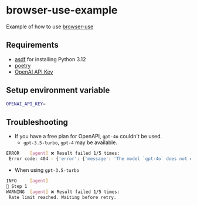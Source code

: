 # browser-use-example

Example of how to use [browser-use](https://github.com/browser-use/browser-use)

## Requirements

- [asdf](https://asdf-vm.com/) for installing Python 3.12
- [poetry](https://python-poetry.org/)
- [OpenAI API Key](https://platform.openai.com/docs/api-reference/authentication)

## Setup environment variable

```sh
OPENAI_API_KEY=
```

## Troubleshooting

- If you have a free plan for OpenAPI, `gpt-4o` couldn't be used.
  - `gpt-3.5-turbo`, `gpt-4` may be available.

```sh
ERROR    [agent] ❌ Result failed 1/5 times:
 Error code: 404 - {'error': {'message': 'The model `gpt-4o` does not exist or you do not have access to it.', 'type': 'invalid_request_error', 'param': None, 'code': 'model_not_found'}}
```

- When using `gpt-3.5-turbo`

```sh
INFO     [agent]
📍 Step 1
WARNING  [agent] ❌ Result failed 1/5 times:
 Rate limit reached. Waiting before retry.
```
